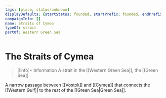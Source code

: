 ```yaml
---
tags: [place, status/unknown]
displayDefaults: {startStatus: founded, startPrefix: founded, endPrefix: destroyed, endStatus: destroyed}
campaignInfo: []
name: Straits of Cymea
typeOf: strait
partOf: Western Green Sea
---
```

# The Straits of Cymea
>[!info]+ Information
> A strait in the [[Western Green Sea]], the [[Green Sea]]

A narrow passage between [[Vostok]] and [[Cymea]] that connects the [[Western Gulf]] to the rest of the [[Green Sea|Green Sea]]. 